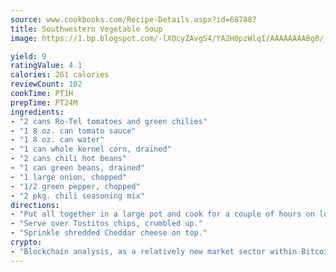 ```yaml
---
source: www.cookbooks.com/Recipe-Details.aspx?id=687887
title: Southwestern Vegetable Soup
image: https://1.bp.blogspot.com/-lXOcyZAvgS4/YA2H0pzWlqI/AAAAAAAABg8/_HX4JI-WmFM0Tz684w_qYjP9vBzksmFNgCLcBGAsYHQ/s219/20.png

yield: 9
ratingValue: 4.1
calories: 261 calories
reviewCount: 102
cookTime: PT1H
prepTime: PT24M
ingredients:
- "2 cans Ro-Tel tomatoes and green chilies"
- "1 8 oz. can tomato sauce"
- "1 8 oz. can water"
- "1 can whole kernel corn, drained"
- "2 cans chili hot beans"
- "1 can green beans, drained"
- "1 large onion, chopped"
- "1/2 green pepper, chopped"
- "2 pkg. chili seasoning mix"
directions:
- "Put all together in a large pot and cook for a couple of hours on low."
- "Serve over Tostitos chips, crumbled up."
- "Sprinkle shredded Cheddar cheese on top."
crypto:
- "Blockchain analysis, as a relatively new market sector within Bitcoin, demonstrates the weakness of pseudonymity."
---
```

